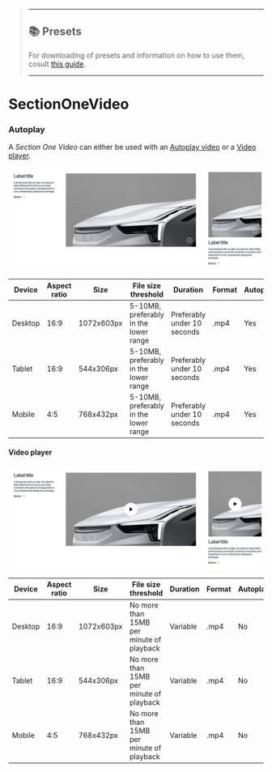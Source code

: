 > ---
> 
> ## 📚 Presets
> 
> For downloading of presets and information on how to use them, cosult [this guide](/docs/guides/presets/README.md).
> 
> ---

# SectionOneVideo

### Autoplay

A *Section One Video* can either be used with an [Autoplay video](#autoplay-video) or a [Video player](#video-player).

![Section One Video - Autoplay video](section-one-video-autoplay.png)

<!--
SectionOneVideo
Storybook: http://localhost:6006/?path=/story/organisms-sectiononevideo--default
-->

| Device  | Aspect ratio | Size        | File size threshold                   | Duration                    | Format | Autoplay | Audio |
| ------- | ------------ | ----------- | ------------------------------------- | --------------------------- | ------ | -------- | ----- |
| Desktop | 16:9         | 1072x603px  | 5-10MB, preferably in the lower range | Preferably under 10 seconds | .mp4   | Yes      | No    |
| Tablet  | 16:9         | 544x306px   | 5-10MB, preferably in the lower range | Preferably under 10 seconds | .mp4   | Yes      | No    |
| Mobile  | 4:5          | 768x432px   | 5-10MB, preferably in the lower range | Preferably under 10 seconds | .mp4   | Yes      | No    |

#### Video player

![Section One Video - Video player](section-one-video-video.png)


| Device  | Aspect ratio | Size        | File size threshold                      | Duration | Format | Autoplay | Audio    |
| ------- | ------------ | ----------- | ---------------------------------------- | -------- | ------ | -------- | -------- |
| Desktop | 16:9         | 1072x603px  | No more than 15MB per minute of playback | Variable | .mp4   | No       | Optional |
| Tablet  | 16:9         | 544x306px   | No more than 15MB per minute of playback | Variable | .mp4   | No       | Optional |
| Mobile  | 4:5          | 768x432px   | No more than 15MB per minute of playback | Variable | .mp4   | No       | Optional |

